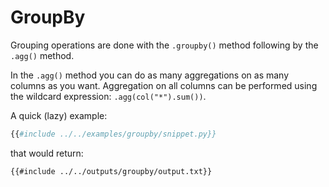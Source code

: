 # GroupBy

Grouping operations are done with the `.groupby()` method following by the `.agg()`
method.

In the `.agg()` method you can do as many aggregations on as many columns as you want.
Aggregation on all columns can be performed using the wildcard expression:
`.agg(col("*").sum())`.

A quick (lazy) example:

```python
{{#include ../../examples/groupby/snippet.py}}
```

that would return:

```text
{{#include ../../outputs/groupby/output.txt}}
```
